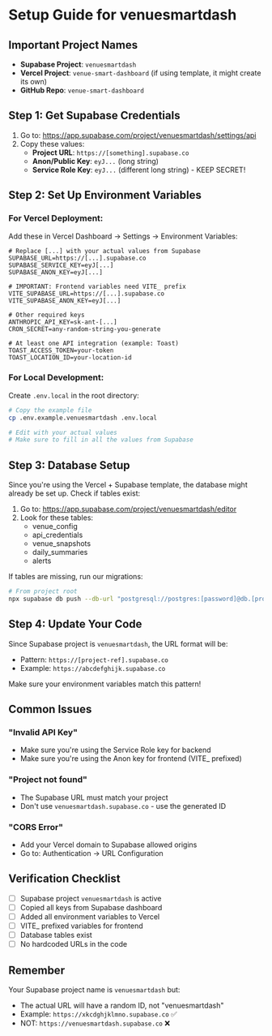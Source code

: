 # Setup Guide for venuesmartdash

## Important Project Names
- **Supabase Project**: `venuesmartdash`
- **Vercel Project**: `venue-smart-dashboard` (if using template, it might create its own)
- **GitHub Repo**: `venue-smart-dashboard`

## Step 1: Get Supabase Credentials

1. Go to: https://app.supabase.com/project/venuesmartdash/settings/api
2. Copy these values:
   - **Project URL**: `https://[something].supabase.co`
   - **Anon/Public Key**: `eyJ...` (long string)
   - **Service Role Key**: `eyJ...` (different long string) - KEEP SECRET!

## Step 2: Set Up Environment Variables

### For Vercel Deployment:
Add these in Vercel Dashboard → Settings → Environment Variables:

```env
# Replace [...] with your actual values from Supabase
SUPABASE_URL=https://[...].supabase.co
SUPABASE_SERVICE_KEY=eyJ[...]
SUPABASE_ANON_KEY=eyJ[...]

# IMPORTANT: Frontend variables need VITE_ prefix
VITE_SUPABASE_URL=https://[...].supabase.co
VITE_SUPABASE_ANON_KEY=eyJ[...]

# Other required keys
ANTHROPIC_API_KEY=sk-ant-[...]
CRON_SECRET=any-random-string-you-generate

# At least one API integration (example: Toast)
TOAST_ACCESS_TOKEN=your-token
TOAST_LOCATION_ID=your-location-id
```

### For Local Development:
Create `.env.local` in the root directory:

```bash
# Copy the example file
cp .env.example.venuesmartdash .env.local

# Edit with your actual values
# Make sure to fill in all the values from Supabase
```

## Step 3: Database Setup

Since you're using the Vercel + Supabase template, the database might already be set up. Check if tables exist:

1. Go to: https://app.supabase.com/project/venuesmartdash/editor
2. Look for these tables:
   - venue_config
   - api_credentials
   - venue_snapshots
   - daily_summaries
   - alerts

If tables are missing, run our migrations:
```bash
# From project root
npx supabase db push --db-url "postgresql://postgres:[password]@db.[project-id].supabase.co:5432/postgres"
```

## Step 4: Update Your Code

Since Supabase project is `venuesmartdash`, the URL format will be:
- Pattern: `https://[project-ref].supabase.co`
- Example: `https://abcdefghijk.supabase.co`

Make sure your environment variables match this pattern!

## Common Issues

### "Invalid API Key"
- Make sure you're using the Service Role key for backend
- Make sure you're using the Anon key for frontend (VITE_ prefixed)

### "Project not found"
- The Supabase URL must match your project
- Don't use `venuesmartdash.supabase.co` - use the generated ID

### "CORS Error"
- Add your Vercel domain to Supabase allowed origins
- Go to: Authentication → URL Configuration

## Verification Checklist

- [ ] Supabase project `venuesmartdash` is active
- [ ] Copied all keys from Supabase dashboard
- [ ] Added all environment variables to Vercel
- [ ] VITE_ prefixed variables for frontend
- [ ] Database tables exist
- [ ] No hardcoded URLs in the code

## Remember
Your Supabase project name is `venuesmartdash` but:
- The actual URL will have a random ID, not "venuesmartdash"
- Example: `https://xkcdghjklmno.supabase.co` ✅
- NOT: `https://venuesmartdash.supabase.co` ❌